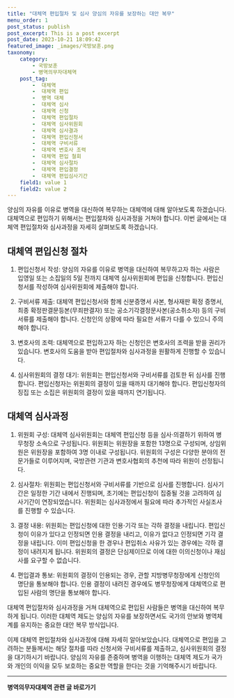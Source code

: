 ```yaml
---
title: "대체역 편입절차 및 심사 양심의 자유를 보장하는 대안 복무"
menu_order: 1
post_status: publish
post_excerpt: This is a post excerpt
post_date: 2023-10-21 18:09:42
featured_image: _images/국방보훈.png
taxonomy:
    category:
        - 국방보훈
        - 병역의무자대체역
    post_tag:
        -  대체역
        -  대체역 편입
        -  병역 대체
        -  대체역 심사
        -  대체역 신청
        -  대체역 편입절차
        -  대체역 심사위원회
        -  대체역 심사결과
        -  대체역 편입신청서
        -  대체역 구비서류
        -  대체역 변호사 조력
        -  대체역 편입 철회
        -  대체역 심사절차
        -  대체역 편입결정
        -  대체역 편입심사기간
    field1: value 1
    field2: value 2
---
```



양심의 자유를 이유로 병역을 대신하여 복무하는 대체역에 대해 알아보도록 하겠습니다. 대체역으로 편입하기 위해서는 편입절차와 심사과정을 거쳐야 합니다. 이번 글에서는 대체역 편입절차와 심사과정을 자세히 살펴보도록 하겠습니다.

## 대체역 편입신청 절차

1. 편입신청서 작성: 양심의 자유를 이유로 병역을 대신하여 복무하고자 하는 사람은 입영일 또는 소집일의 5일 전까지 대체역 심사위원회에 편입을 신청합니다. 편입신청서를 작성하여 심사위원회에 제출해야 합니다.

2. 구비서류 제출: 대체역 편입신청서와 함께 신분증명서 사본, 형사재판 확정 증명서, 최종 확정판결문등본(무죄판결자) 또는 공소기각결정문사본(공소취소자) 등의 구비서류를 제출해야 합니다. 신청인의 상황에 따라 필요한 서류가 다를 수 있으니 주의해야 합니다.

3. 변호사의 조력: 대체역으로 편입하고자 하는 신청인은 변호사의 조력을 받을 권리가 있습니다. 변호사의 도움을 받아 편입절차와 심사과정을 원활하게 진행할 수 있습니다.

4. 심사위원회의 결정 대기: 위원회는 편입신청서와 구비서류를 검토한 뒤 심사를 진행합니다. 편입신청자는 위원회의 결정이 있을 때까지 대기해야 합니다. 편입신청자의 징집 또는 소집은 위원회의 결정이 있을 때까지 연기됩니다.

## 대체역 심사과정

1. 위원회 구성: 대체역 심사위원회는 대체역 편입신청 등을 심사·의결하기 위하여 병무청장 소속으로 구성됩니다. 위원회는 위원장을 포함한 13명으로 구성되며, 상임위원은 위원장을 포함하여 3명 이내로 구성됩니다. 위원회의 구성은 다양한 분야의 전문가들로 이루어지며, 국방관련 기관과 변호사협회의 추천에 따라 위원이 선정됩니다.

2. 심사절차: 위원회는 편입신청서와 구비서류를 기반으로 심사를 진행합니다. 심사기간은 일정한 기간 내에서 진행되며, 초기에는 편입신청이 집중될 것을 고려하여 심사기간이 연장되었습니다. 위원회는 심사과정에서 필요에 따라 추가적인 사실조사를 진행할 수 있습니다.

3. 결정 내용: 위원회는 편입신청에 대한 인용·기각 또는 각하 결정을 내립니다. 편입신청이 이유가 있다고 인정되면 인용 결정을 내리고, 이유가 없다고 인정되면 기각 결정을 내립니다. 이미 편입신청을 한 경우나 편입취소 사유가 있는 경우에는 각하 결정이 내려지게 됩니다. 위원회의 결정은 단심제이므로 이에 대한 이의신청이나 재심사를 요구할 수 없습니다.

4. 편입결과 통보: 위원회의 결정이 인용되는 경우, 관할 지방병무청장에게 신청인의 명단을 통보해야 합니다. 인용 결정이 내려진 경우에도 병무청장에게 대체역으로 편입된 사람의 명단을 통보해야 합니다.

대체역 편입절차와 심사과정을 거쳐 대체역으로 편입된 사람들은 병역을 대신하여 복무하게 됩니다. 이러한 대체역 제도는 양심의 자유를 보장하면서도 국가의 안보와 병역체계를 유지하는 중요한 대안 복무 방식입니다.

이제 대체역 편입절차와 심사과정에 대해 자세히 알아보았습니다. 대체역으로 편입을 고려하는 분들께서는 해당 절차를 따라 신청서와 구비서류를 제출하고, 심사위원회의 결정을 대기하시기 바랍니다. 양심의 자유를 존중하며 병역을 이행하는 대체역 제도가 국가와 개인의 이익을 모두 보호하는 중요한 역할을 한다는 것을 기억해주시기 바랍니다.


<!-- wp:separator -->
<hr class="wp-block-separator has-alpha-channel-opacity"/>
<!-- /wp:separator -->

<!-- wp:group {"backgroundColor":"base","layout":{"type":"constrained"}} -->
<div class="wp-block-group has-base-background-color has-background"><!-- wp:paragraph {"align":"center","fontSize":"large"} -->
<p class="has-text-align-center has-large-font-size"><strong>병역의무자대체역 관련 글 바로가기</strong></p>
<!-- /wp:paragraph -->


<!-- wp:latest-posts
{"categories":[{"id":7660,"count":19,"description":"","link":"https://uknowlaw.com/category/%eb%b3%91%ec%97%ad%ec%9d%98%eb%ac%b4%ec%9e%90%eb%8c%80%ec%b2%b4%ec%97%ad/","name":"병역의무자대체역","slug":"병역의무자대체역","taxonomy":"category","parent":0,"meta":[],"_links":{"self":[{"href":"https://uknowlaw.com/wp-json/wp/v2/categories/7660"}],"collection":[{"href":"https://uknowlaw.com/wp-json/wp/v2/categories"}],"about":[{"href":"https://uknowlaw.com/wp-json/wp/v2/taxonomies/category"}],"wp:post_type":[{"href":"https://uknowlaw.com/wp-json/wp/v2/posts?categories=7660"}],"curies":[{"name":"wp","href":"https://api.w.org/{rel}","templated":true}]}}],"postsToShow":100,"excerptLength":28,"postLayout":"grid","columns":2,"featuredImageAlign":"left","featuredImageSizeSlug":"large","fontSize":"medium"} /--></div>
<!-- /wp:group -->